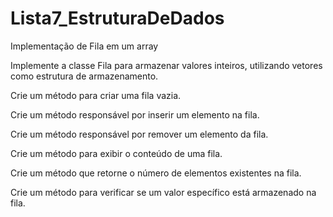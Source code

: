 # Lista7_EstruturaDeDados
Implementação de Fila em um array

Implemente a classe Fila para armazenar valores inteiros, utilizando vetores como estrutura de armazenamento.

Crie um método para criar uma fila vazia.

Crie um método responsável por inserir um elemento na fila.

Crie um método responsável por remover um elemento da fila.

Crie um método para exibir o conteúdo de uma fila.

Crie um método que retorne o número de elementos existentes na fila.

Crie um método para verificar se um valor específico está armazenado na fila.
